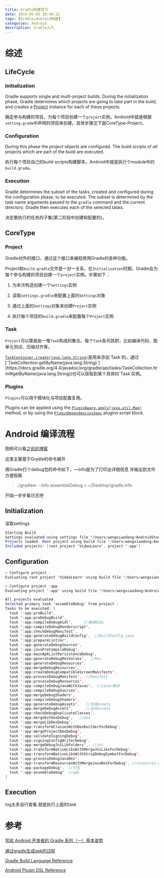 ```yaml
---
title: Gradle构建学习
date: 2019-05-05 10:40:22
tags: [Gradle,Android构建]  
categories: Android
description: Gradle入门
---
```



# 综述
## LifeCycle

### Initialization

Gradle supports single and multi-project builds. During the initialization phase, Gradle determines which projects are going to take part in the build, and creates a [Project](https://docs.gradle.org/current/dsl/org.gradle.api.Project.html) instance for each of these projects.

确定参与构建的项目，为每个项目创建一个`project`实例。Android中就是根据`setting.grade`中声明的项目来创建。具体步骤见下面CoreType-Project。

### Configuration

During this phase the project objects are configured. The build scripts of *all* projects which are part of the build are executed.

执行每个项目自己的build scripts构建脚本。Android中就是执行个module中的`build.grade`。

### Execution

Gradle determines the subset of the tasks, created and configured during the configuration phase, to be executed. The subset is determined by the task name arguments passed to the `gradle` command and the current directory. Gradle then executes each of the selected tasks.

决定要执行的任务的子集(第二阶段中创建和配置的)。

## CoreType

### Project

Gradle对外的接口，通过这个接口来编程使用Gradle的各种功能。

Project和`build.gradle`文件是一对一关系，在`Initialization`时期，Gradle会为每个参与构建的项目创建一个`project`实例。步骤如下：

1. 为本次构造创建一个`Settings`实例

2. 读取`settings.gradle`来配置上面的`Settings`对象
3. 通过上面的`Settings`对象来创建`Project`实例
4. 执行每个项目的`build.gradle`来配置每个`Project`实例

### Task

`Project`可以算是由一堆`Task`构成的集合。每个`Task`各司其职，比如编译代码、跑单元测试、压缩对齐等。

[`TaskContainer.create(java.lang.String)`](https://docs.gradle.org/4.4/javadoc/org/gradle/api/tasks/TaskContainer.html#create(java.lang.String))是用来添加`Task`的，通过[`TaskCollection.getByName(java.lang.String)`](https://docs.gradle.org/4.4/javadoc/org/gradle/api/tasks/TaskCollection.html#getByName(java.lang.String))也可以获取到某个具体的`Task`实例。



### Plugins

`Plugins`可以用于模块化与项目配置复用。

Plugins can be applied using the [`PluginAware.apply(java.util.Map)`](https://docs.gradle.org/4.4/dsl/org.gradle.api.plugins.PluginAware.html#org.gradle.api.plugins.PluginAware:apply(java.util.Map)) method, or by using the [`PluginDependenciesSpec`](https://docs.gradle.org/4.4/dsl/org.gradle.plugin.use.PluginDependenciesSpec.html) plugins script block.



# Android 编译流程

图例可以看[之前的博客](https://melonwxd.github.io/2017/10/10/dalvik-art/)

这里主要基于Gradle的命令展开

用Gradle打个debug包的命令如下，—info是为了打印出详细信息  并输出到文件 方便观察

> ./gradlew --info assembleDebug  > ~/Desktop/gradle.info

开始一步步看日志吧

## Initialization

读取settings

```java
Starting Build
Settings evaluated using settings file '/Users/wengxiaodong/AndroidStudioProjects/VideoLearn/settings.gradle'.
Projects loaded. Root project using build file '/Users/wengxiaodong/AndroidStudioProjects/VideoLearn/build.gradle'.
Included projects: [root project 'VideoLearn', project ':app']
```

## Configuration

```java
> Configure project :
Evaluating root project 'VideoLearn' using build file '/Users/wengxiaodong/AndroidStudioProjects/VideoLearn/build.gradle'.

> Configure project :app
Evaluating project ':app' using build file '/Users/wengxiaodong/AndroidStudioProjects/VideoLearn/app/build.gradle'.
```



```java
All projects evaluated.
Selected primary task 'assembleDebug' from project :
Tasks to be executed: [
  task ':app:preBuild', 
  task ':app:preDebugBuild', 
  task ':app:compileDebugAidl',     //编译AIDL
  task ':app:compileDebugRenderscript', 
  task ':app:checkDebugManifest',  
  task ':app:generateDebugBuildConfig',  //BuildConfig.java
  task ':app:prepareLintJar', 
  task ':app:generateDebugSources', 
  task ':app:javaPreCompileDebug', 
  task ':app:mainApkListPersistenceDebug', 
  task ':app:generateDebugResValues',  //Res
  task ':app:generateDebugResources',   
  task ':app:mergeDebugResources', 
  task ':app:createDebugCompatibleScreenManifests', 
  task ':app:processDebugManifest',  //Manifest
  task ':app:processDebugResources', 
  task ':app:compileDebugJavaWithJavac',  //javac编译
  task ':app:compileDebugSources', 
  task ':app:mergeDebugShaders', 
  task ':app:compileDebugShaders',   
  task ':app:generateDebugAssets',   //生成assets
  task ':app:mergeDebugAssets',      //合并assets
  task ':app:checkDebugDuplicateClasses', 
  task ':app:mergeExtDexDebug',   //dex
  task ':app:mergeLibDexDebug', 
  task ':app:transformClassesWithDexBuilderForDebug', 
  task ':app:mergeProjectDexDebug', 
  task ':app:validateSigningDebug', 
  task ':app:signingConfigWriterDebug', 
  task ':app:mergeDebugJniLibFolders',  //jni
  task ':app:transformNativeLibsWithMergeJniLibsForDebug', 
  task ':app:transformNativeLibsWithStripDebugSymbolForDebug', 
  task ':app:processDebugJavaRes', 
  task ':app:transformResourcesWithMergeJavaResForDebug', //resources.arsc
  task ':app:packageDebug',  //打包
  task ':app:assembleDebug'  //apk
] 
```



## Execution

log太多自行查看  就是执行上面的task

# 参考

[写给 Android 开发者的 Gradle 系列（一）基本姿势](https://blog.csdn.net/ziwang_/article/details/80276839)

[通过gradle生成apk的过程](https://blog.csdn.net/kylewo/article/details/82632154)

[Gradle Build Language Reference](https://docs.gradle.org/4.4/dsl/)

[Android Plugin DSL Reference](https://google.github.io/android-gradle-dsl/3.1/)